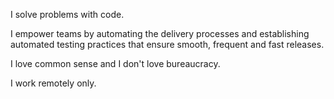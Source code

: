 I solve problems with code.

I empower teams by automating the delivery processes and establishing automated testing practices that ensure smooth, frequent and fast releases.

I love common sense and I don't love bureaucracy.

I work remotely only.
